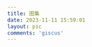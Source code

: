```yaml
---
title: 图集
date: 2023-11-11 15:59:01
layout: pic
comments: 'giscus'
---
```


<style>
.ImageGrid {
  width: 100%;
  max-width: 1040px;
  margin: 0 auto;
  text-align: center;
}
.card {
  overflow: hidden;
  transition: .3s ease-in-out;
  border-radius: 8px;
  background-color: rgba(180,180,180,0.2);
  padding: 1.4px;
}
.ImageInCard img {
  padding: 0;
  border-radius: 8px;
  width:100%;
  height:100%;
}
@media (prefers-color-scheme: dark) {
  .card {background-color: rgba(180,180,180,0.2);}
}
</style>

<div id="imageTab"></div>
<div class="ImageGrid"></div>
